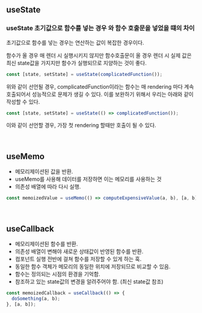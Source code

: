 ## useState

### useState 초기값으로 함수를 넣는 경우 와 함수 호출문을 넣었을 떄의 차이

초기값으로 함수를 넣는 경우는 연산하는 값이 복잡한 경우이다.

함수가 올 경우 매 렌더 시 실행시키지 않지만 함수호출문이 올 경우 렌더 시 실제 값은 최신 state값을 가지지만 함수가 실행되므로 지양하는 것이 좋다.

```js
const [state, setState] = useState(complicatedFunction());
```

위와 같이 선언될 경우, complicatedFunction이라는 함수는 매 rendering 마다 계속 호출되어서 성능적으로 문제가 생길 수 있다. 이를 보완하기 위해서 우리는 아래와 같이 작성할 수 있다.

```js
const [state, setState] = useState(() => complicatedFunction());
```

이와 같이 선언할 경우, 가장 첫 rendering 할때만 호출이 될 수 있다.

<br>

## useMemo

- 메모리제이션된 값을 반환.
- useMemo를 사용해 데이터를 저장하면 이는 메모리를 사용하는 것
- 의존성 배열에 따라 다시 실행.

```js
const memoizedValue = useMemo(() => computeExpensiveValue(a, b), [a, b]);
```

<br>

## useCallback

- 메모리제이션된 함수를 반환.
- 의존성 배열이 변해야 새로운 상태값이 반영된 함수를 반환.
- 컴포넌트 실행 전반에 걸쳐 함수를 저장할 수 있게 하는 훅.
- 동일한 함수 객체가 메모리의 동일한 위치에 저장되므로 비교할 수 있음.
- 함수는 정의되는 시점의 환경을 기억함.
- 참조하고 있는 state값의 변경을 알려주어야 함. (최신 state값 참조)

```js
const memoizedCallback = useCallback(() => {
  doSomething(a, b);
}, [a, b]);
```
